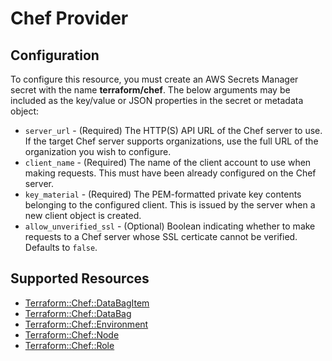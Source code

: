 # Chef Provider

## Configuration

To configure this resource, you must create an AWS Secrets Manager secret with the name **terraform/chef**. The below arguments may be included as the key/value or JSON properties in the secret or metadata object:

* `server_url` - (Required) The HTTP(S) API URL of the Chef server to use. If
  the target Chef server supports organizations, use the full URL of the
  organization you wish to configure.
* `client_name` - (Required) The name of the client account to use when making
  requests. This must have been already configured on the Chef server.
* `key_material` - (Required) The PEM-formatted private key contents belonging to
  the configured client. This is issued by the server when a new client object
  is created.
* `allow_unverified_ssl` - (Optional) Boolean indicating whether to make
  requests to a Chef server whose SSL certicate cannot be verified. Defaults
  to ``false``.


## Supported Resources

* [Terraform::Chef::DataBagItem](../resources/chef/Terraform-Chef-DataBagItem/docs/README.md)
* [Terraform::Chef::DataBag](../resources/chef/Terraform-Chef-DataBag/docs/README.md)
* [Terraform::Chef::Environment](../resources/chef/Terraform-Chef-Environment/docs/README.md)
* [Terraform::Chef::Node](../resources/chef/Terraform-Chef-Node/docs/README.md)
* [Terraform::Chef::Role](../resources/chef/Terraform-Chef-Role/docs/README.md)